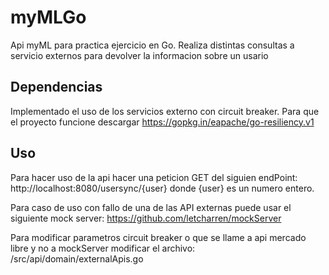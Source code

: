 # myMLGo

Api myML para practica ejercicio en Go. Realiza distintas consultas a servicio externos para devolver la informacion sobre un usario

## Dependencias
Implementado el uso de los servicios externo con circuit breaker. Para que el proyecto funcione descargar 
https://gopkg.in/eapache/go-resiliency.v1

## Uso
Para hacer uso de la api hacer una peticion GET del siguien endPoint: 
http://localhost:8080/usersync/{user} 
donde {user} es un numero entero.

Para caso de uso con fallo de una de las API externas puede usar el siguiente mock server:
https://github.com/letcharren/mockServer

Para modificar parametros circuit breaker o que se llame a api mercado libre y no a mockServer modificar el archivo:
/src/api/domain/externalApis.go
